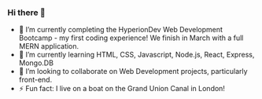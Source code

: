 ### Hi there 👋

- 🔭 I’m currently completing the HyperionDev Web Development Bootcamp - my first coding experience! We finish in March with a full MERN application.
- 🌱 I’m currently learning HTML, CSS, Javascript, Node.js, React, Express, Mongo.DB
- 👯 I’m looking to collaborate on Web Development projects, particularly front-end.
- ⚡ Fun fact: I live on a boat on the Grand Union Canal in London!

<!--
**jennystarzetz/jennystarzetz** is a ✨ _special_ ✨ repository because its `README.md` (this file) appears on your GitHub profile.

Here are some ideas to get you started:

- 🔭 I’m currently completing the HyperionDev Web Development Bootcamp - my first coding experience! We finish in March with a full MERN application.
- 🌱 I’m currently learning ...
- 👯 I’m looking to collaborate on ...
- 🤔 I’m looking for help with ...
- 💬 Ask me about ...
- 📫 How to reach me: ...
- 😄 Pronouns: she/her
- ⚡ Fun fact: ...
-->
